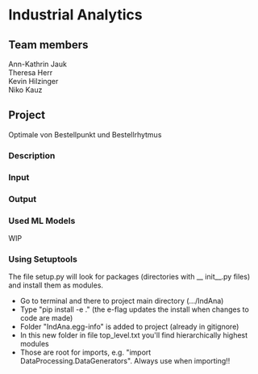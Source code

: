 # Industrial Analytics

## Team members
Ann-Kathrin Jauk\
Theresa Herr\
Kevin Hilzinger\
Niko Kauz


## Project
Optimale von Bestellpunkt und Bestellrhytmus

### Description


### Input


### Output


### Used ML Models
WIP

### Using Setuptools
The file setup.py will look for packages (directories with __ init__.py files) and install them as modules.

- Go to terminal and there to project main directory (.../IndAna)
- Type "pip install -e ." (the e-flag updates the install when changes to code are made)
- Folder "IndAna.egg-info" is added to project (already in gitignore)
- In this new folder in file top_level.txt you'll find hierarchically highest modules
- Those are root for imports, e.g. "import DataProcessing.DataGenerators". Always use when importing!! 
